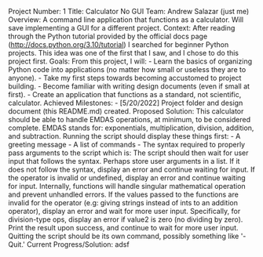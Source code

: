 Project Number: 1
Title: Calculator No GUI
Team: Andrew Salazar (just me)
Overview: 
    A command line application that functions as a calculator. Will
    save implementing a GUI for a different project.
Context:
    After reading through the Python tutorial provided by the official 
    docs page (http://docs.python.org/3.10/tutorial) I searched for
    beginner Python projects. This idea was one of the first that I saw, 
    and I chose to do this project first. 
Goals:
    From this project, I will:
    - Learn the basics of organizing Python code into applications (no 
    matter how small or useless they are to anyone). 
    - Take my first steps towards becoming accustomed to project building. 
    - Become familiar with writing design documents (even if small at first).
    - Create an application that functions as a standard, not scientific, 
    calculator.
Achieved Milestones:
    - [5/20/2022] Project folder and design document (this README.md) created.
Proposed Solution:
    This calculator should be able to handle EMDAS operations, at minimum, to
    be considered complete. EMDAS stands for: exponentials, multiplication, 
    division, addition, and subtraction.
    Running the script should display these things first:
        - A greeting message
        - A list of commands
        - The syntax required to properly pass arguments to the script
        which is: <operator> <value1> <value2>
    The script should then wait for user input that follows the syntax. Perhaps 
    store user arguments in a list. If it does not follow the syntax, display 
    an error and continue waiting for input. If the operator is invalid or 
    undefined, display an error and continue waiting for input. 
    Internally, functions will handle singular mathematical operation and 
    prevent unhandled errors. If the values passed to the functions are invalid 
    for the operator (e.g: giving strings instead of ints to an addition 
    operator), display an error and wait for more user input. Specifically, for 
    division-type ops, display an error if value2 is zero (no dividing by zero). 
    Print the result upon success, and continue to wait for more user input. 
    Quitting the script should be its own command, possibly something like '-Quit.'
Current Progress/Solution:
    adsf